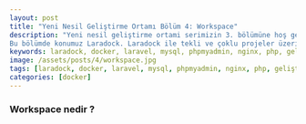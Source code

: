 ```yaml
---
layout: post
title: "Yeni Nesil Geliştirme Ortamı Bölüm 4: Workspace"
description: "Yeni nesil geliştirme ortami serimizin 3. bölümüne hoş geldiniz.
Bu bölümde konumuz Laradock. Laradock ile tekli ve çoklu projeler üzerinde nasıl çalışabiliriz ? Laradock nedir ? vb. sorulara cevap arıyacağız ve nginx + php + mysql + phpmyadmin kullanarak örnek laravel projesi yapacağız."
keywords: laradock, docker, laravel, mysql, phpmyadmin, nginx, php, geliştirme ortamı, docker-compose, software, yazılım
image: /assets/posts/4/workspace.jpg
tags: [laradock, docker, laravel, mysql, phpmyadmin, nginx, php, geliştirme ortamı, docker-compose, software, yazılım]
categories: [docker]
---
```


### Workspace nedir ?
